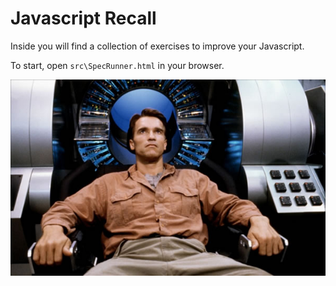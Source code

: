 # Javascript Recall

Inside you will find a collection of exercises to improve your Javascript.

To start, open `src\SpecRunner.html` in your browser.

![Total Recall 1990](total-recall.jpg)
